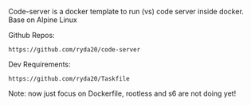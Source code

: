 Code-server is a docker template to run (vs) code server inside docker.
Base on Alpine Linux

Github Repos:

	https://github.com/ryda20/code-server

Dev Requirements:

	https://github.com/ryda20/Taskfile

Note: now just focus on Dockerfile, rootless and s6 are not doing yet!
